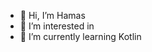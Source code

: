 - 👋 Hi, I’m Hamas
- 👀 I’m interested in
- 🌱 I’m currently learning Kotlin


<!---
Izan2020/Izan2020 is a ✨ special ✨ repository because its `README.md` (this file) appears on your GitHub profile.
You can click the Preview link to take a look at your changes.
--->
